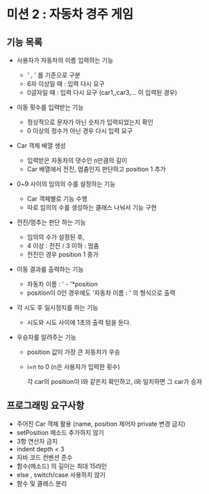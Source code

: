 # 미션 2 : 자동차 경주 게임



## 기능 목록

- 사용자가 자동차의 이름 입력하는 기능

  - ' , ' 를 기준으로 구분
  - 6자 이상일 때 : 입력 다시 요구
  - 0글자일 때 : 입력 다시 요구 (car1,,car3,...  이 입력된 경우)

- 이동 횟수를 입력받는 기능

  - 정상적으로 문자가 아닌 숫자가 입력되었는지 확인
  - 0 이상의 정수가 아닌 경우 다시 입력 요구

- Car 객체 배열 생성

  - 입력받은 자동차의 댓수인 n만큼의 길이
  - Car 배열에서 전진, 멈춤인지 판단하고 position 1 추가

- 0~9 사이의 임의의 수를 설정하는 기능

  - Car 객체별로 기능 수행
  - 따로 임의의 수를 생성하는 클래스 나눠서 기능 구현

- 전진/멈추는 판단 하는 기능

  - 임의의 수가 설정된 후,
  - 4 이상 : 전진 / 3 이하 : 멈춤
  - 전진인 경우 position 1 증가

- 이동 결과를 출력하는 기능

  - 자동차 이름 : ' - '*position
  - position이 0인 경우에도  '자동차 이름 : ' 의 형식으로 출력

- 각 시도 후 일시정지를 하는 기능

  - 시도와 시도 사이에 1초의 출력 텀을 둔다.

- 우승자를 알려주는 기능

  - position 값이 가장 큰 자동차가 우승

  - i=n to 0 (n은 사용자가 입력한 횟수)

    각 car의 position이 i와 같은지 확인하고, i와 일치하면 그 car가 승자



## 프로그래밍 요구사항

- 주어진 Car 객체 활용 (name, position 제어자 private 변경 금지)
- setPosition 메소드 추가하지 않기
- 3항 연산자 금지
- indent depth < 3
- 자바 코드 컨벤션 준수
- 함수(메소드) 의 길이는 최대 15라인
- else , switch/case 사용하지 않기
- 함수 및 클래스 분리

